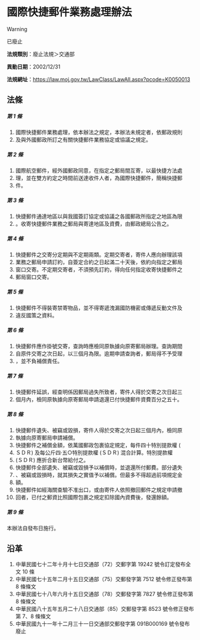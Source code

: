 # 國際快捷郵件業務處理辦法


> [!WARNING]
> 已廢止


**法規類別**：廢止法規＞交通部

**異動日期**：2002/12/31  

**法規網址**：https://law.moj.gov.tw/LawClass/LawAll.aspx?pcode=K0050013



## 法條
##### 第 1 條
1. 國際快捷郵件業務處理，依本辦法之規定，本辦法未規定者，依郵政規則
1. 及與外國郵政所訂之有關快捷郵件業務協定或協議之規定。

##### 第 2 條
1. 國際航空郵件，經外國郵政同意，在指定之郵局間互寄，以最快捷方法處
1. 理，並在雙方約定之時間前送達收件人者，為國際快捷郵件，簡稱快捷郵
1. 件。

##### 第 3 條
1. 快捷郵件通達地區以與我國簽訂協定或協議之各國郵政所指定之地區為限
1. 。收寄快捷郵件業務之郵局與寄達地區及資費，由郵政總局公告之。

##### 第 4 條
1. 快捷郵件之交寄分定期與不定期兩類。定期交寄者，寄件人應向辦理該項
1. 業務之郵局申請訂約，自簽定合約之日起滿二十天後，依約向指定之郵局
1. 窗口交寄。不定期交寄者，不須預先訂約，得向任何指定收寄快捷郵件之
1. 郵局窗口交寄。

##### 第 5 條
1. 快捷郵件不得裝寄禁寄物品，並不得寄遞洩漏國防機密或傳遞反動文件及
1. 違反國策之資料。

##### 第 6 條
1. 快捷郵件應作掛號交寄，查詢時應檢同原執據向原寄郵局辦理。查詢期間
1. 自原件交寄之次日起，以三個月為限。逾期申請查詢者，郵局得不予受理
1. ，並不負補償責任。

##### 第 7 條
1. 快捷郵件延誤，經查明係因郵局過失所致者，寄件人得於交寄之次日起三
1. 個月內，檢同原執據向原寄郵局申請退還已付快捷郵件資費百分之五十。

##### 第 8 條
1. 快捷郵件遺失、被竊或毀損，寄件人得於交寄之次日起三個月內，檢同原
1. 執據向原寄郵局申請補償。
1. 快捷郵件之補償金額，依萬國郵政包裹協定規定，每件四十特別提款權 (
1. ＳＤＲ) 及每公斤四‧五○特別提款權 (ＳＤＲ) 混合計算。特別提款權
1.  (ＳＤＲ) 應折合新台幣給付之。
1. 快捷郵件全部遺失、被竊或毀損予以補償時，並退還所付郵費。部分遺失
1. 、被竊或毀損時，就其損失之實值予以補償。但最多不得超過前項規定金
1. 額。
1. 快捷郵件如經海關查驗不准出口，或由寄件人依照撤回郵件之規定申請撤
1. 回者，已付之郵資比照國際包裹之規定扣除國內資費後，發還餘額。

##### 第 9 條
本辦法自發布日施行。

## 沿革
1. 中華民國七十二年十月十七日交通部（72）交郵字第 19242  號令訂定發布全文 10 條
1. 中華民國七十五年二月十五日交通部（75）交郵發字第 7512 號令修正發布第 8  條條文
1. 中華民國七十八年六月十五日交通部（78）交郵發字第 7827 號令修正發布第 8  條條文
1. 中華民國八十五年五月二十八日交通部（85）交郵發字第 8523 號令修正發布第 7、8 條條文
1. 中華民國九十一年十二月三十一日交通部交郵發字第 091B000169 號令發布廢止
